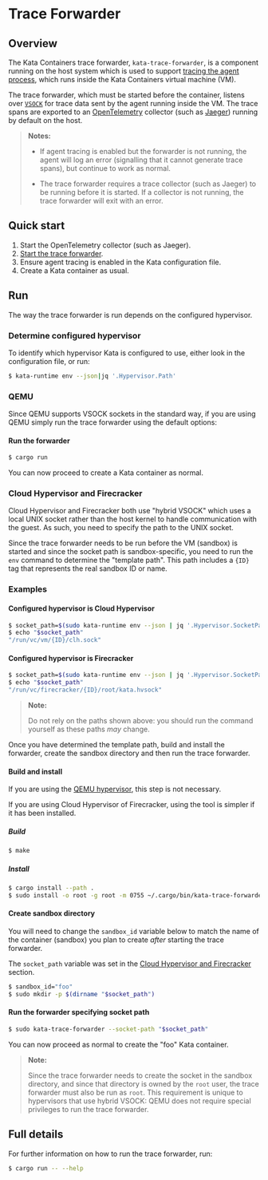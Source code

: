 # Trace Forwarder

## Overview

The Kata Containers trace forwarder, `kata-trace-forwarder`, is a component
running on the host system which is used to support
[tracing the agent process][agent-tracing], which runs inside the Kata
Containers virtual machine (VM).

The trace forwarder, which must be started before the container, listens over
[`VSOCK`][vsock] for trace data sent by the agent running inside the VM. The
trace spans are exported to an [OpenTelemetry][opentelemetry] collector (such
as [Jaeger][jaeger-tracing]) running by default on the host.

> **Notes:**
>
> - If agent tracing is enabled but the forwarder is not running,
>   the agent will log an error (signalling that it cannot generate trace
>   spans), but continue to work as normal.
>
> - The trace forwarder requires a trace collector (such as Jaeger) to be
>   running before it is started. If a collector is not running, the trace
>   forwarder will exit with an error.

## Quick start

1. Start the OpenTelemetry collector (such as Jaeger).
1. [Start the trace forwarder](#run).
1. Ensure agent tracing is enabled in the Kata configuration file.
1. Create a Kata container as usual.

## Run

The way the trace forwarder is run depends on the configured hypervisor.

### Determine configured hypervisor

To identify which hypervisor Kata is configured to use, either look in the
configuration file, or run:

```bash
$ kata-runtime env --json|jq '.Hypervisor.Path'
```

### QEMU

Since QEMU supports VSOCK sockets in the standard way, if you are using QEMU
simply run the trace forwarder using the default options:

#### Run the forwarder

```bash
$ cargo run
```

You can now proceed to create a Kata container as normal.

### Cloud Hypervisor and Firecracker

Cloud Hypervisor and Firecracker both use "hybrid VSOCK" which uses a local
UNIX socket rather than the host kernel to handle communication with the
guest. As such, you need to specify the path to the UNIX socket.

Since the trace forwarder needs to be run before the VM (sandbox) is started
and since the socket path is sandbox-specific, you need to run the `env`
command to determine the "template path". This path includes a `{ID}` tag that
represents the real sandbox ID or name.

### Examples

#### Configured hypervisor is Cloud Hypervisor

```bash
$ socket_path=$(sudo kata-runtime env --json | jq '.Hypervisor.SocketPath')
$ echo "$socket_path"
"/run/vc/vm/{ID}/clh.sock"
```

#### Configured hypervisor is Firecracker

```bash
$ socket_path=$(sudo kata-runtime env --json | jq '.Hypervisor.SocketPath')
$ echo "$socket_path"
"/run/vc/firecracker/{ID}/root/kata.hvsock"
```

> **Note:**
>
> Do not rely on the paths shown above: you should run the command yourself
> as these paths _may_ change.

Once you have determined the template path, build and install the forwarder,
create the sandbox directory and then run the trace forwarder.

#### Build and install

If you are using the [QEMU hypervisor](#qemu), this step is not necessary.

If you are using Cloud Hypervisor of Firecracker, using the tool is simpler if
it has been installed.

##### Build

```bash
$ make
```

##### Install

```bash
$ cargo install --path .
$ sudo install -o root -g root -m 0755 ~/.cargo/bin/kata-trace-forwarder /usr/local/bin
```

#### Create sandbox directory

You will need to change the `sandbox_id` variable below to match the name of
the container (sandbox) you plan to create _after_ starting the trace
forwarder.

The `socket_path` variable was set in the
[Cloud Hypervisor and Firecracker](#cloud-hypervisor-and-firecracker) section.

```bash
$ sandbox_id="foo"
$ sudo mkdir -p $(dirname "$socket_path")
```

#### Run the forwarder specifying socket path

```bash
$ sudo kata-trace-forwarder --socket-path "$socket_path"
```

You can now proceed as normal to create the "foo" Kata container.

> **Note:**
>
> Since the trace forwarder needs to create the socket in the sandbox
> directory, and since that directory is owned by the `root` user, the trace
> forwarder must also be run as `root`. This requirement is unique to
> hypervisors that use hybrid VSOCK: QEMU does not require special privileges
> to run the trace forwarder.

## Full details

For further information on how to run the trace forwarder, run:

```bash
$ cargo run -- --help
```

[agent-tracing]: ../../docs/tracing.md
[jaeger-tracing]: https://www.jaegertracing.io
[opentelemetry]: https://opentelemetry.io
[vsock]: https://wiki.qemu.org/Features/VirtioVsock
